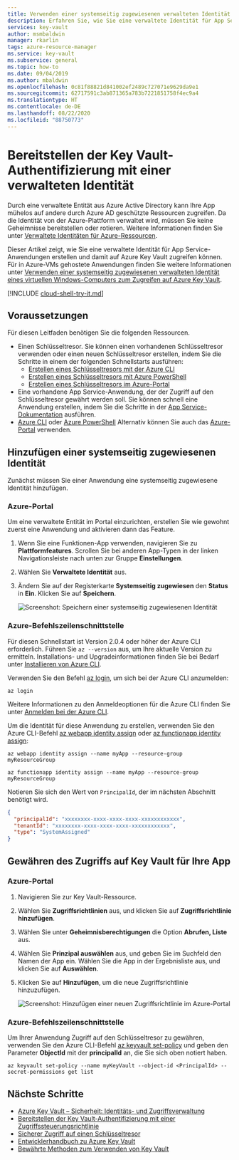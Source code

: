 ```yaml
---
title: Verwenden einer systemseitig zugewiesenen verwalteten Identität für den Zugriff auf Azure Key Vault
description: Erfahren Sie, wie Sie eine verwaltete Identität für App Service-Anwendungen erstellen und wie Sie damit auf Azure Key Vault zugreifen können.
services: key-vault
author: msmbaldwin
manager: rkarlin
tags: azure-resource-manager
ms.service: key-vault
ms.subservice: general
ms.topic: how-to
ms.date: 09/04/2019
ms.author: mbaldwin
ms.openlocfilehash: 0c81f88821d841002ef2489c727071e9629da9e1
ms.sourcegitcommit: 62717591c3ab871365a783b7221851758f4ec9a4
ms.translationtype: HT
ms.contentlocale: de-DE
ms.lasthandoff: 08/22/2020
ms.locfileid: "88750773"
---
```

# <a name="provide-key-vault-authentication-with-a-managed-identity"></a>Bereitstellen der Key Vault-Authentifizierung mit einer verwalteten Identität

Durch eine verwaltete Entität aus Azure Active Directory kann Ihre App mühelos auf andere durch Azure AD geschützte Ressourcen zugreifen. Da die Identität von der Azure-Plattform verwaltet wird, müssen Sie keine Geheimnisse bereitstellen oder rotieren. Weitere Informationen finden Sie unter [Verwaltete Identitäten für Azure-Ressourcen](../../active-directory/managed-identities-azure-resources/overview.md). 

Dieser Artikel zeigt, wie Sie eine verwaltete Identität für App Service-Anwendungen erstellen und damit auf Azure Key Vault zugreifen können. Für in Azure-VMs gehostete Anwendungen finden Sie weitere Informationen unter [Verwenden einer systemseitig zugewiesenen verwalteten Identität eines virtuellen Windows-Computers zum Zugreifen auf Azure Key Vault](../../active-directory/managed-identities-azure-resources/tutorial-windows-vm-access-nonaad.md).


[!INCLUDE [cloud-shell-try-it.md](../../../includes/cloud-shell-try-it.md)]

## <a name="prerequisites"></a>Voraussetzungen 

Für diesen Leitfaden benötigen Sie die folgenden Ressourcen. 

- Einen Schlüsseltresor. Sie können einen vorhandenen Schlüsseltresor verwenden oder einen neuen Schlüsseltresor erstellen, indem Sie die Schritte in einem der folgenden Schnellstarts ausführen:
   - [Erstellen eines Schlüsseltresors mit der Azure CLI](../secrets/quick-create-cli.md)
   - [Erstellen eines Schlüsseltresors mit Azure PowerShell](../secrets/quick-create-powershell.md)
   - [Erstellen eines Schlüsseltresors im Azure-Portal](../secrets/quick-create-portal.md)
- Eine vorhandene App Service-Anwendung, der der Zugriff auf den Schlüsseltresor gewährt werden soll. Sie können schnell eine Anwendung erstellen, indem Sie die Schritte in der [App Service-Dokumentation](../../app-service/overview.md) ausführen.
- [Azure CLI](/cli/azure/install-azure-cli?view=azure-cli-latest) oder [Azure PowerShell](/powershell/azure/) Alternativ können Sie auch das [Azure-Portal](https://portal.azure.com) verwenden.


## <a name="adding-a-system-assigned-identity"></a>Hinzufügen einer systemseitig zugewiesenen Identität 

Zunächst müssen Sie einer Anwendung eine systemseitig zugewiesene Identität hinzufügen. 
 
### <a name="azure-portal"></a>Azure-Portal 

Um eine verwaltete Entität im Portal einzurichten, erstellen Sie wie gewohnt zuerst eine Anwendung und aktivieren dann das Feature. 

1. Wenn Sie eine Funktionen-App verwenden, navigieren Sie zu **Plattformfeatures**. Scrollen Sie bei anderen App-Typen in der linken Navigationsleiste nach unten zur Gruppe **Einstellungen**. 

1. Wählen Sie **Verwaltete Identität** aus. 

1. Ändern Sie auf der Registerkarte **Systemseitig zugewiesen** den **Status** in **Ein**. Klicken Sie auf **Speichern**. 

   ![Screenshot: Speichern einer systemseitig zugewiesenen Identität](../media/managed-identity-system-assigned.png)

### <a name="azure-cli"></a>Azure-Befehlszeilenschnittstelle

Für diesen Schnellstart ist Version 2.0.4 oder höher der Azure CLI erforderlich. Führen Sie `az --version` aus, um Ihre aktuelle Version zu ermitteln. Installations- und Upgradeinformationen finden Sie bei Bedarf unter [Installieren von Azure CLI](/cli/azure/install-azure-cli?view=azure-cli-latest). 

Verwenden Sie den Befehl [az login](/cli/azure/reference-index?view=azure-cli-latest#az-login), um sich bei der Azure CLI anzumelden:

```azurecli-interactive
az login
```

Weitere Informationen zu den Anmeldeoptionen für die Azure CLI finden Sie unter [Anmelden bei der Azure CLI](/cli/azure/authenticate-azure-cli?view=azure-cli-latest). 

Um die Identität für diese Anwendung zu erstellen, verwenden Sie den Azure CLI-Befehl [az webapp identity assign](/cli/azure/webapp/identity?view=azure-cli-latest#az-webapp-identity-assign) oder [az functionapp identity assign](/cli/azure/functionapp/identity?view=azure-cli-latest#az-functionapp-identity-assign):


```azurecli-interactive
az webapp identity assign --name myApp --resource-group myResourceGroup
```

```azurecli-interactive
az functionapp identity assign --name myApp --resource-group myResourceGroup
```

Notieren Sie sich den Wert von `PrincipalId`, der im nächsten Abschnitt benötigt wird.

```json
{
  "principalId": "xxxxxxxx-xxxx-xxxx-xxxx-xxxxxxxxxxxx",
  "tenantId": "xxxxxxxx-xxxx-xxxx-xxxx-xxxxxxxxxxxx",
  "type": "SystemAssigned"
}
```
## <a name="grant-your-app-access-to-key-vault"></a>Gewähren des Zugriffs auf Key Vault für Ihre App 

### <a name="azure-portal"></a>Azure-Portal

1.  Navigieren Sie zur Key Vault-Ressource. 

1.  Wählen Sie **Zugriffsrichtlinien** aus, und klicken Sie auf **Zugriffsrichtlinie hinzufügen**. 

1.  Wählen Sie unter **Geheimnisberechtigungen** die Option **Abrufen, Liste** aus. 

1.  Wählen Sie **Prinzipal auswählen** aus, und geben Sie im Suchfeld den Namen der App ein.  Wählen Sie die App in der Ergebnisliste aus, und klicken Sie auf **Auswählen**. 

1.  Klicken Sie auf **Hinzufügen**, um die neue Zugriffsrichtlinie hinzuzufügen.

    ![Screenshot: Hinzufügen einer neuen Zugriffsrichtlinie im Azure-Portal](../media/managed-identity-access-policy.png)

### <a name="azure-cli"></a>Azure-Befehlszeilenschnittstelle

Um Ihrer Anwendung Zugriff auf den Schlüsseltresor zu gewähren, verwenden Sie den Azure CLI-Befehl [az keyvault set-policy](/cli/azure/keyvault?view=azure-cli-latest#az-keyvault-set-policy) und geben den Parameter **ObjectId** mit der **principalId** an, die Sie sich oben notiert haben.

```azurecli-interactive
az keyvault set-policy --name myKeyVault --object-id <PrincipalId> --secret-permissions get list 
```

## <a name="next-steps"></a>Nächste Schritte

- [Azure Key Vault – Sicherheit: Identitäts- und Zugriffsverwaltung](overview-security.md#identity-and-access-management)
- [Bereitstellen der Key Vault-Authentifizierung mit einer Zugriffssteuerungsrichtlinie](group-permissions-for-apps.md)
- [Sicherer Zugriff auf einen Schlüsseltresor](secure-your-key-vault.md)
- [Entwicklerhandbuch zu Azure Key Vault](developers-guide.md)
- [Bewährte Methoden zum Verwenden von Key Vault](best-practices.md)
